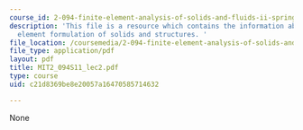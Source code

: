 ```yaml
---
course_id: 2-094-finite-element-analysis-of-solids-and-fluids-ii-spring-2011
description: 'This file is a resource which contains the information about finite
  element formulation of solids and structures. '
file_location: /coursemedia/2-094-finite-element-analysis-of-solids-and-fluids-ii-spring-2011/c21d8369be8e20057a16470585714632_MIT2_094S11_lec2.pdf
file_type: application/pdf
layout: pdf
title: MIT2_094S11_lec2.pdf
type: course
uid: c21d8369be8e20057a16470585714632

---
```

None